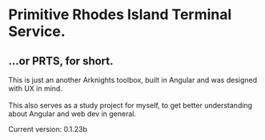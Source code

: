 # **P**rimitive **R**hodes Island **T**erminal **S**ervice. <br>

## ...or PRTS, for short.
This is just an another Arknights toolbox, built in Angular and was designed with UX in mind.
<br>
<br>
This also serves as a study project for myself, to get better understanding about Angular and web dev in general.

Current version: 0.1.23b